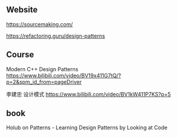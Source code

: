 ## Website
https://sourcemaking.com/

https://refactoring.guru/design-patterns


## Course 
Modern C++ Design Patterns
https://www.bilibili.com/video/BV19x411G7tQ/?p=2&spm_id_from=pageDriver


李建忠 设计模式
https://www.bilibili.com/video/BV1kW411P7KS?p=5


## book
Holub on Patterns - Learning Design Patterns by Looking at Code